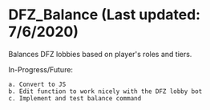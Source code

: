 # DFZ_Balance (Last updated: 7/6/2020) 

Balances DFZ lobbies based on player's roles and tiers.

In-Progress/Future:
    
    a. Convert to JS
    b. Edit function to work nicely with the DFZ lobby bot
    c. Implement and test balance command
